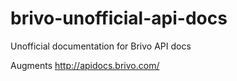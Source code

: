 # brivo-unofficial-api-docs
Unofficial documentation for Brivo API docs

Augments http://apidocs.brivo.com/

